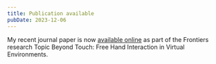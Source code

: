 ```yaml
---
title: Publication available
pubDate: 2023-12-06
---
```


My recent journal paper is now [available online](https://www.frontiersin.org/articles/10.3389/frvir.2023.1192757/full) as part of the Frontiers research Topic Beyond Touch: Free Hand Interaction in Virtual Environments.

```